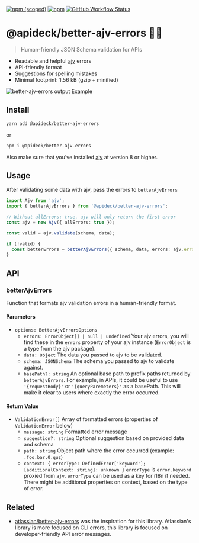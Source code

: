[![npm (scoped)](https://img.shields.io/npm/v/@apideck/better-ajv-errors?color=brightgreen)](https://npmjs.com/@apideck/better-ajv-errors) [![npm](https://img.shields.io/npm/dm/@apideck/better-ajv-errors)](https://npmjs.com/@apideck/better-ajv-errors) [![GitHub Workflow Status](https://img.shields.io/github/workflow/status/apideck-libraries/better-ajv-errors/CI)](https://github.com/apideck-libraries/better-ajv-errors/actions/workflows/main.yml?query=branch%3Amain++)

# @apideck/better-ajv-errors 👮‍♀️

> Human-friendly JSON Schema validation for APIs

- Readable and helpful [ajv](https://github.com/ajv-validator/ajv) errors
- API-friendly format
- Suggestions for spelling mistakes
- Minimal footprint: 1.56 kB (gzip + minified)

![better-ajv-errors output Example](https://user-images.githubusercontent.com/8850410/118274790-e0529e80-b4c5-11eb-8188-9097c8064c61.png)

## Install

```bash
yarn add @apideck/better-ajv-errors
```

or

```bash
npm i @apideck/better-ajv-errors
```

Also make sure that you've installed [ajv](https://www.npmjs.com/package/ajv) at version 8 or higher.

## Usage

After validating some data with ajv, pass the errors to `betterAjvErrors`

```ts
import Ajv from 'ajv';
import { betterAjvErrors } from '@apideck/better-ajv-errors';

// Without allErrors: true, ajv will only return the first error
const ajv = new Ajv({ allErrors: true });

const valid = ajv.validate(schema, data);

if (!valid) {
  const betterErrors = betterAjvErrors({ schema, data, errors: ajv.errors });
}
```

## API

### betterAjvErrors

Function that formats ajv validation errors in a human-friendly format.

#### Parameters

- `options: BetterAjvErrorsOptions`
  - `errors: ErrorObject[] | null | undefined` Your ajv errors, you will find these in the `errors` property of your ajv instance (`ErrorObject` is a type from the ajv package).
  - `data: Object` The data you passed to ajv to be validated.
  - `schema: JSONSchema` The schema you passed to ajv to validate against.
  - `basePath?: string` An optional base path to prefix paths returned by `betterAjvErrors`. For example, in APIs, it could be useful to use `'{requestBody}'` or `'{queryParemeters}'` as a basePath. This will make it clear to users where exactly the error occurred.

#### Return Value

- `ValidationError[]` Array of formatted errors (properties of `ValidationError` below)
  - `message: string` Formatted error message
  - `suggestion?: string` Optional suggestion based on provided data and schema
  - `path: string` Object path where the error occurred (example: `.foo.bar.0.quz`)
  - `context: { errorType: DefinedError['keyword']; [additionalContext: string]: unknown }` `errorType` is `error.keyword` proxied from `ajv`. `errorType` can be used as a key for i18n if needed. There might be additional properties on context, based on the type of error.

## Related

- [atlassian/better-ajv-errors](https://github.com/atlassian/better-ajv-errors) was the inspiration for this library. Atlassian's library is more focused on CLI errors, this library is focused on developer-friendly API error messages.
